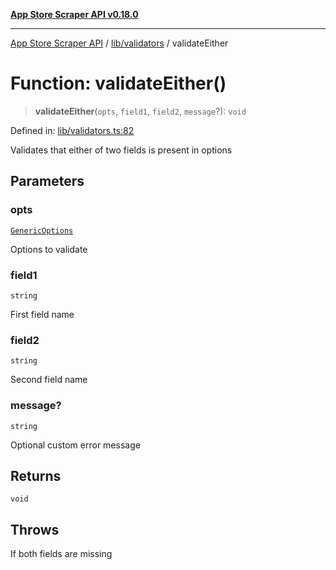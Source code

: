 [**App Store Scraper API v0.18.0**](../../../README.md)

***

[App Store Scraper API](../../../modules.md) / [lib/validators](../README.md) / validateEither

# Function: validateEither()

> **validateEither**(`opts`, `field1`, `field2`, `message`?): `void`

Defined in: [lib/validators.ts:82](https://github.com/facundoolano/app-store-scraper/blob/1e0c65b171e0bad4a38692c4616a992bb494cdd4/lib/validators.ts#L82)

Validates that either of two fields is present in options

## Parameters

### opts

[`GenericOptions`](../interfaces/GenericOptions.md)

Options to validate

### field1

`string`

First field name

### field2

`string`

Second field name

### message?

`string`

Optional custom error message

## Returns

`void`

## Throws

If both fields are missing
